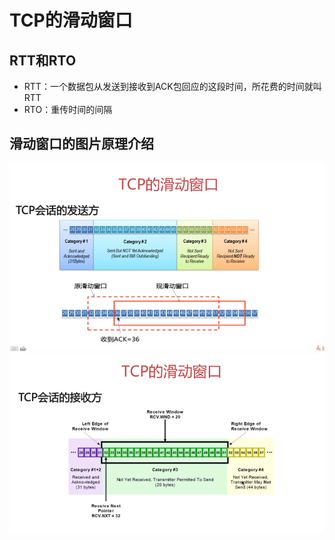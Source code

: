 # TCP的滑动窗口

## RTT和RTO

* RTT：一个数据包从发送到接收到ACK包回应的这段时间，所花费的时间就叫RTT
* RTO：重传时间的间隔

## 滑动窗口的图片原理介绍

![](/TCP的滑动窗口/1.png)![](/TCP的滑动窗口/2.png)

